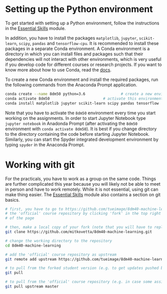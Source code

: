 # Setting up the Python environment

To get started with setting up a Python environment, follow the instructions in the [Essential Skills](https://github.com/tueimage/essential-skills/python-essentials) module.

In addition, you have to install the packages `matplotlib`, `jupyter`, `scikit-learn`, `scipy`, `pandas` and `tensorflow-cpu`. It is recommended to install these packages in a separate Conda environment. A Conda environment is a directory in which you can install files and packages such that their dependencies will not interact with other environments, which is very useful if you develop code for different courses or research projects. If you want to know more about how to use Conda, read the [docs](https://docs.conda.io/projects/conda/en/latest/user-guide/getting-started.html).

To create a new Conda environment and install the required packages, run the following commands from the Anaconda Prompt application.

````bash
conda create --name 8dm50 python=3.6				# create a new environment called `myenv`
conda activate 8dm50						# activate this environment
conda install matplotlib jupyter scikit-learn scipy pandas tensorflow	spyder # install the required packages
````
Note that you have to activate the `8dm50` environment every time you start working on the assignments. In order to start Jupyter Notebook type `jupyter notebook` in Anadonda Prompt (after activating the `8dm50` environment with `conda activate 8dm50`). It is best if you change directory to the directory containing the code before starting Jupyter Notebook. Similarly, you can start the Spyder integrated development environment by typing `spyder` in the Anaconda Prompt.

# Working with git

For the practicals, you have to work as a group on the same code. Things are further complicated this year because you will likely not be able to meet in person and have to work remotely. While it is not essential, using git can make thing easier. The [Essential Skills](https://github.com/tueimage/essential-skills/blob/master/version-control-with-git.md) module also contains a section on git basics.

````bash
# first, you have to go to https://github.com/tueimage/8dm40-machine-learning and fork
# the 'official' course repository by clicking 'fork' in the top right corner
# of the page

# then, make a local copy of your fork (note that you will have to replace the username mitkovetta with your own)
git clone https://github.com/mitkovetta/8dm40-machine-learning.git

# change the working directory to the repository
cd 8dm40-machine-learning

# add the 'official' course repository as upstream
git remote add upstream https://github.com/tueimage/8dm40-machine-learning.git

# to pull from the forked student version (e.g. to get updates pushed by other group members):
git pull

# to pull from the 'official' course repository (e.g. in case some assignments have been updated):
git pull upstream master
````
